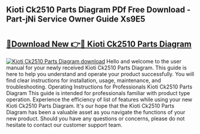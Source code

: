 ## Kioti Ck2510 Parts Diagram PDf Free Download - Part-jNi Service Owner Guide Xs9E5

# <h2><a href="http://dfukxcu.blite.top/?on=Kioti+Ck2510+Parts+Diagram">🔗Download New 👉🔴 Kioti Ck2510 Parts Diagram</a></h2>

[![Kioti Ck2510 Parts Diagram download](https://i.imgur.com/lujVjoI.png)](http://dfukxcu.blite.top/?on=Kioti+Ck2510+Parts+Diagram)
Hello and welcome to the user manual for your newly received Kioti Ck2510 Parts Diagram. This guide is here to help you understand and operate your product successfully. You will find clear instructions for installation, usage, maintenance, and troubleshooting. Operating Instructions for Professionals Kioti Ck2510 Parts Diagram This guide is intended for professionals familiar with product type operation. Experience the efficiency of list of features while using your new Kioti Ck2510 Parts Diagram. It's our hope that the Kioti Ck2510 Parts Diagram has been a valuable asset as you navigate the functions of your new product. Should you have any questions or concerns, please do not hesitate to contact our customer support team.
